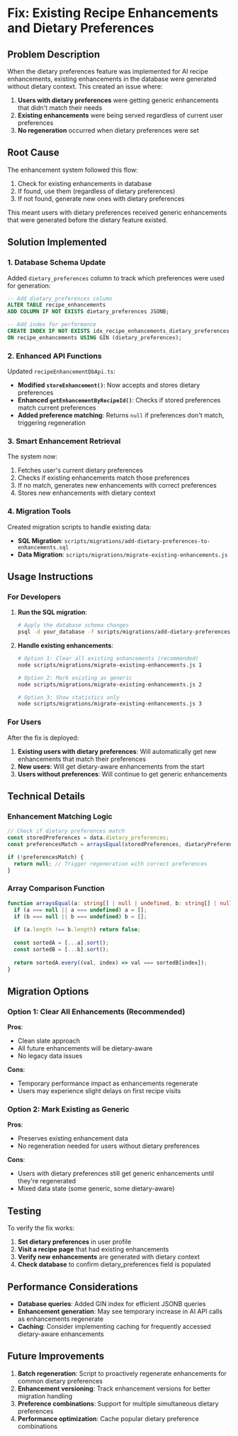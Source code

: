 # Fix: Existing Recipe Enhancements and Dietary Preferences

## Problem Description

When the dietary preferences feature was implemented for AI recipe enhancements, existing enhancements in the database were generated without dietary context. This created an issue where:

1. **Users with dietary preferences** were getting generic enhancements that didn't match their needs
2. **Existing enhancements** were being served regardless of current user preferences
3. **No regeneration** occurred when dietary preferences were set

## Root Cause

The enhancement system followed this flow:
1. Check for existing enhancements in database
2. If found, use them (regardless of dietary preferences)
3. If not found, generate new ones with dietary preferences

This meant users with dietary preferences received generic enhancements that were generated before the dietary feature existed.

## Solution Implemented

### 1. Database Schema Update

Added `dietary_preferences` column to track which preferences were used for generation:

```sql
-- Add dietary_preferences column
ALTER TABLE recipe_enhancements 
ADD COLUMN IF NOT EXISTS dietary_preferences JSONB;

-- Add index for performance
CREATE INDEX IF NOT EXISTS idx_recipe_enhancements_dietary_preferences 
ON recipe_enhancements USING GIN (dietary_preferences);
```

### 2. Enhanced API Functions

Updated `recipeEnhancementDbApi.ts`:

- **Modified `storeEnhancement()`**: Now accepts and stores dietary preferences
- **Enhanced `getEnhancementByRecipeId()`**: Checks if stored preferences match current preferences
- **Added preference matching**: Returns `null` if preferences don't match, triggering regeneration

### 3. Smart Enhancement Retrieval

The system now:
1. Fetches user's current dietary preferences
2. Checks if existing enhancements match those preferences
3. If no match, generates new enhancements with correct preferences
4. Stores new enhancements with dietary context

### 4. Migration Tools

Created migration scripts to handle existing data:

- **SQL Migration**: `scripts/migrations/add-dietary-preferences-to-enhancements.sql`
- **Data Migration**: `scripts/migrations/migrate-existing-enhancements.js`

## Usage Instructions

### For Developers

1. **Run the SQL migration**:
   ```bash
   # Apply the database schema changes
   psql -d your_database -f scripts/migrations/add-dietary-preferences-to-enhancements.sql
   ```

2. **Handle existing enhancements**:
   ```bash
   # Option 1: Clear all existing enhancements (recommended)
   node scripts/migrations/migrate-existing-enhancements.js 1
   
   # Option 2: Mark existing as generic
   node scripts/migrations/migrate-existing-enhancements.js 2
   
   # Option 3: Show statistics only
   node scripts/migrations/migrate-existing-enhancements.js 3
   ```

### For Users

After the fix is deployed:

1. **Existing users with dietary preferences**: Will automatically get new enhancements that match their preferences
2. **New users**: Will get dietary-aware enhancements from the start
3. **Users without preferences**: Will continue to get generic enhancements

## Technical Details

### Enhancement Matching Logic

```typescript
// Check if dietary preferences match
const storedPreferences = data.dietary_preferences;
const preferencesMatch = arraysEqual(storedPreferences, dietaryPreferences);

if (!preferencesMatch) {
  return null; // Trigger regeneration with correct preferences
}
```

### Array Comparison Function

```typescript
function arraysEqual(a: string[] | null | undefined, b: string[] | null | undefined): boolean {
  if (a === null || a === undefined) a = [];
  if (b === null || b === undefined) b = [];
  
  if (a.length !== b.length) return false;
  
  const sortedA = [...a].sort();
  const sortedB = [...b].sort();
  
  return sortedA.every((val, index) => val === sortedB[index]);
}
```

## Migration Options

### Option 1: Clear All Enhancements (Recommended)

**Pros**:
- Clean slate approach
- All future enhancements will be dietary-aware
- No legacy data issues

**Cons**:
- Temporary performance impact as enhancements regenerate
- Users may experience slight delays on first recipe visits

### Option 2: Mark Existing as Generic

**Pros**:
- Preserves existing enhancement data
- No regeneration needed for users without dietary preferences

**Cons**:
- Users with dietary preferences still get generic enhancements until they're regenerated
- Mixed data state (some generic, some dietary-aware)

## Testing

To verify the fix works:

1. **Set dietary preferences** in user profile
2. **Visit a recipe page** that had existing enhancements
3. **Verify new enhancements** are generated with dietary context
4. **Check database** to confirm dietary_preferences field is populated

## Performance Considerations

- **Database queries**: Added GIN index for efficient JSONB queries
- **Enhancement generation**: May see temporary increase in AI API calls as enhancements regenerate
- **Caching**: Consider implementing caching for frequently accessed dietary-aware enhancements

## Future Improvements

1. **Batch regeneration**: Script to proactively regenerate enhancements for common dietary preferences
2. **Enhancement versioning**: Track enhancement versions for better migration handling
3. **Preference combinations**: Support for multiple simultaneous dietary preferences
4. **Performance optimization**: Cache popular dietary preference combinations
